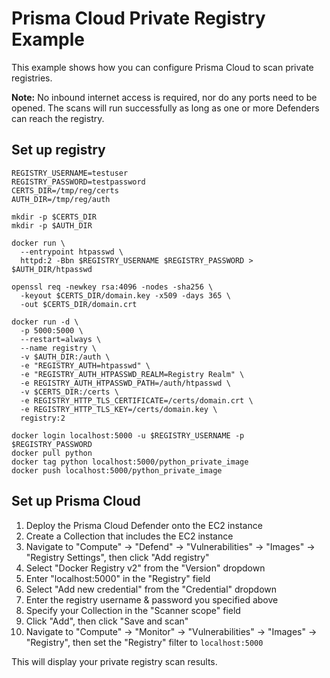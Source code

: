 # Prisma Cloud Private Registry Example

This example shows how you can configure Prisma Cloud to scan private registries.

**Note:** No inbound internet access is required, nor do any ports need to be opened. The scans will run successfully as long as one or more Defenders can reach the registry.

## Set up registry

```
REGISTRY_USERNAME=testuser
REGISTRY_PASSWORD=testpassword
CERTS_DIR=/tmp/reg/certs
AUTH_DIR=/tmp/reg/auth

mkdir -p $CERTS_DIR
mkdir -p $AUTH_DIR

docker run \
  --entrypoint htpasswd \
  httpd:2 -Bbn $REGISTRY_USERNAME $REGISTRY_PASSWORD > $AUTH_DIR/htpasswd

openssl req -newkey rsa:4096 -nodes -sha256 \
  -keyout $CERTS_DIR/domain.key -x509 -days 365 \
  -out $CERTS_DIR/domain.crt

docker run -d \
  -p 5000:5000 \
  --restart=always \
  --name registry \
  -v $AUTH_DIR:/auth \
  -e "REGISTRY_AUTH=htpasswd" \
  -e "REGISTRY_AUTH_HTPASSWD_REALM=Registry Realm" \
  -e REGISTRY_AUTH_HTPASSWD_PATH=/auth/htpasswd \
  -v $CERTS_DIR:/certs \
  -e REGISTRY_HTTP_TLS_CERTIFICATE=/certs/domain.crt \
  -e REGISTRY_HTTP_TLS_KEY=/certs/domain.key \
  registry:2

docker login localhost:5000 -u $REGISTRY_USERNAME -p $REGISTRY_PASSWORD
docker pull python
docker tag python localhost:5000/python_private_image
docker push localhost:5000/python_private_image
```

## Set up Prisma Cloud

1. Deploy the Prisma Cloud Defender onto the EC2 instance
2. Create a Collection that includes the EC2 instance
3. Navigate to "Compute" -> "Defend" -> "Vulnerabilities" -> "Images" -> "Registry Settings", then click "Add registry"
4. Select "Docker Registry v2" from the "Version" dropdown
5. Enter "localhost:5000" in the "Registry" field
6. Select "Add new credential" from the "Credential" dropdown
7. Enter the registry username & password you specified above
8. Specify your Collection in the "Scanner scope" field
9. Click "Add", then click "Save and scan"
10. Navigate to "Compute" -> "Monitor" -> "Vulnerabilities" -> "Images" -> "Registry", then set the "Registry" filter to `localhost:5000`

This will display your private registry scan results.